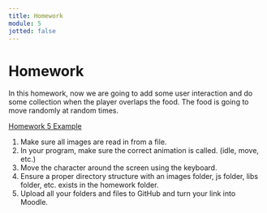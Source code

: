 ```yaml
---
title: Homework
module: 5
jotted: false
---
```


# Homework

In this homework, now we are going to add some user interaction and do some collection when the player overlaps the food.  The food is going to move randomly at random times.

<a href="https://github.com/Montana-Media-Arts/220_CreativeCoding2-Spring2023-Samples/tree/main/Homework%205" target="_blank">Homework 5 Example</a>
 
1. Make sure all images are read in from a file.
2. In your program, make sure the correct animation is called. (idle, move, etc.)
3. Move the character around the screen using the keyboard.
5. Ensure a proper directory structure with an images folder, js folder, libs folder, etc. exists in the homework folder.
6. Upload all your folders and files to GitHub and turn your link into Moodle.